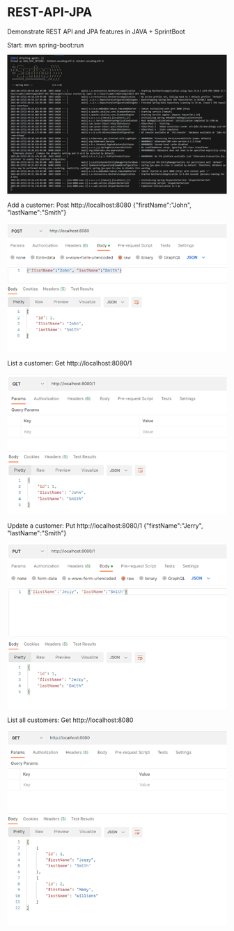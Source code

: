 # REST-API-JPA
Demonstrate REST API and JPA features in JAVA + SprintBoot
 
Start: mvn spring-boot:run

![alt text](./pic5.png)

Add a customer: 
Post http://localhost:8080
{"firstName":"John", "lastName":"Smith"}

![alt text](./pic1.png)


List a customer:
Get http://localhost:8080/1

![alt text](./pic2.png)

Update a customer:
Put http://localhost:8080/1
{"firstName":"Jerry", "lastName":"Smith"}

![alt text](./pic3.png)


List all customers:
Get http://localhost:8080

![alt text](./pic4.png)